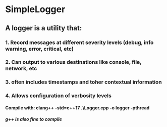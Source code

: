 # SimpleLogger

## A logger is a utility that:
###  1. Record messages at different severity levels (debug, info warning, error, critical, etc)
###  2. Can output to various destinations like console, file, network, etc
###  3. often includes timestamps and toher contextual information
###  4. Allows configuration of verbosity levels


#### Compile with: clang++ -std=c++17 .\Logger.cpp -o logger -pthread

##### g++ is also fine to compile
